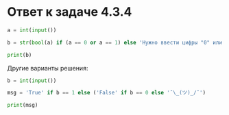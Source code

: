 # Ответ к задаче 4.3.4

```python
a = int(input())

b = str(bool(a) if (a == 0 or a == 1) else 'Нужно ввести цифры "0" или "1".')

print(b)
```

Другие варианты решения:

```python
b = int(input())

msg = 'True' if b == 1 else ('False' if b == 0 else '¯\_(ツ)_/¯') 

print(msg)
```
